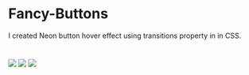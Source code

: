 # Fancy-Buttons

I created Neon button hover effect using transitions property in in CSS.
#
<img src="https://github.com/Khushi260/Web-Development/blob/master/Fancy-Buttons/images/Green.png">

<img src="https://github.com/Khushi260/Web-Development/blob/master/Fancy-Buttons/images/pink.png">

<img src="https://github.com/Khushi260/Web-Development/blob/master/Fancy-Buttons/images/blue.png">
